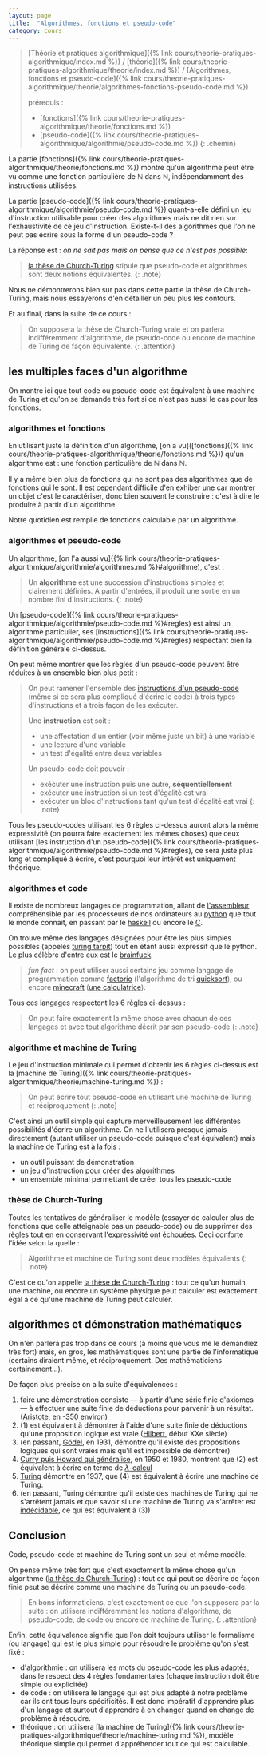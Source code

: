 ```yaml
---
layout: page
title:  "Algorithmes, fonctions et pseudo-code"
category: cours
---
```


> [Théorie et pratiques algorithmique]({% link cours/theorie-pratiques-algorithmique/index.md %}) / [théorie]({% link cours/theorie-pratiques-algorithmique/theorie/index.md %}) / [Algorithmes, fonctions et pseudo-code]({% link cours/theorie-pratiques-algorithmique/theorie/algorithmes-fonctions-pseudo-code.md %})
>
> prérequis :
>
>* [fonctions]({% link cours/theorie-pratiques-algorithmique/theorie/fonctions.md %})
>* [pseudo-code]({% link cours/theorie-pratiques-algorithmique/algorithmie/pseudo-code.md %})
{: .chemin}

La partie [fonctions]({% link cours/theorie-pratiques-algorithmique/theorie/fonctions.md %}) montre qu'un algorithme peut être vu comme une fonction particulière de $\mathbb{N}$ dans $\mathbb{N}$, indépendamment des instructions utilisées.

La partie [pseudo-code]({% link cours/theorie-pratiques-algorithmique/algorithmie/pseudo-code.md %}) quant-a-elle défini un jeu d'instruction utilisable pour créer des algorithmes mais ne dit rien sur l'exhaustivité de ce jeu d'instruction. Existe-t-il des algorithmes que l'on ne peut pas écrire sous la forme d'un pseudo-code ?

La réponse est : *on ne sait pas mais on pense que ce n'est pas possible*:

> [la thèse de Church-Turing](https://plato.stanford.edu/entries/turing-machine/#ThesDefiAxioTheo) stipule que pseudo-code et algorithmes sont deux notions équivalentes.
{: .note}

Nous ne démontrerons bien sur pas dans cette partie la thèse de Church-Turing, mais nous essayerons d'en détailler un peu plus les contours.

Et au final, dans la suite de ce cours :

> On supposera la thèse de Church-Turing vraie et on parlera indifféremment d'algorithme, de pseudo-code ou encore de machine de Turing de façon équivalente.
{: .attention}

## les multiples faces d'un algorithme

On montre ici que tout code ou pseudo-code est équivalent à une machine de Turing et qu'on se demande très fort si ce n'est pas aussi le cas pour les fonctions.

### algorithmes et fonctions

En utilisant juste la définition d'un algorithme, [on a vu]([fonctions]({% link cours/theorie-pratiques-algorithmique/theorie/fonctions.md %})) qu'un algorithme est : une fonction particulière de $\mathbb{N}$ dans $\mathbb{N}$.

Il y a même bien plus de fonctions qui ne sont pas des algorithmes que de fonctions qui le sont. Il est cependant difficile d'en exhiber une car montrer un objet c'est le caractériser, donc bien souvent le construire : c'est à dire le produire à partir d'un algorithme.

Notre quotidien est remplie de fonctions calculable par un algorithme.

### algorithmes et pseudo-code

Un algorithme, [on l'a aussi vu]({% link cours/theorie-pratiques-algorithmique/algorithmie/algorithmes.md %}#algorithme), c'est  :

> Un **algorithme** est une succession d'instructions simples et clairement définies. A partir d'entrées, il produit une sortie en un nombre fini d'instructions.
{: .note}

Un [pseudo-code]({% link cours/theorie-pratiques-algorithmique/algorithmie/pseudo-code.md %}#regles) est ainsi un algorithme particulier, ses [instructions]({% link cours/theorie-pratiques-algorithmique/algorithmie/pseudo-code.md %}#regles) respectant bien la définition générale ci-dessus.

On peut même montrer que les règles d'un pseudo-code peuvent être réduites à un ensemble bien plus petit :

> On peut ramener l'ensemble des [instructions d'un pseudo-code](https://en.wikipedia.org/wiki/Structured_program_theorem) (même si ce sera plus compliqué d'écrire le code) à trois types d'instructions et à trois façon de les exécuter.
>
> Une **instruction**  est soit :
>
> * une affectation d'un entier (voir même juste un bit) à une variable
> * une lecture d'une variable
> * un test d'égalité entre deux variables
>
> Un pseudo-code doit pouvoir :
>
> * exécuter une instruction puis une autre, **séquentiellement**
> * exécuter une instruction si un test d'égalité est vrai
> * exécuter un bloc d'instructions tant qu'un test d'égalité est vrai
{: .note}

Tous les pseudo-codes utilisant les 6 règles ci-dessus auront alors la même expressivité (on pourra faire exactement les mêmes choses) que ceux utilisant [les instruction d'un pseudo-code]({% link cours/theorie-pratiques-algorithmique/algorithmie/pseudo-code.md %}#regles), ce sera juste plus long et compliqué à écrire, c'est pourquoi leur intérêt est uniquement théorique.

### algorithmes et code

Il existe de nombreux langages de programmation, allant de [l'assembleur](https://fr.wikipedia.org/wiki/Assembleur) compréhensible par les processeurs de nos ordinateurs au [python](https://fr.wikipedia.org/wiki/Python_(langage)) que tout le monde connait, en passant par le [haskell](https://fr.wikipedia.org/wiki/Haskell) ou encore le [C](https://fr.wikipedia.org/wiki/C_(langage)).

On trouve même des langages désignées pour être les plus simples possibles (appelés [turing tarpit](https://fr.wikipedia.org/wiki/Langage_de_programmation_exotique)) tout en étant aussi expressif que le python. Le plus célèbre d'entre eux est le [brainfuck](https://fr.wikipedia.org/wiki/Brainfuck).

> *fun fact* : on peut utiliser aussi certains jeu comme langage de programmation comme [factorio](https://www.factorio.com/) (l'algorithme de tri [quicksort](https://www.youtube.com/watch?v=ts5EKp9w4TU)), ou encore [minecraft](https://www.minecraft.net/) ([une calculatrice](https://www.youtube.com/watch?v=uGug-4xkw6M)).

Tous ces langages respectent les 6 règles ci-dessus :

> On peut faire exactement la même chose avec chacun de ces langages et avec tout algorithme décrit par son pseudo-code
{: .note}

### algorithme et machine de Turing

Le jeu d'instruction minimale qui permet d'obtenir les 6 règles ci-dessus est la [machine de Turing]({% link cours/theorie-pratiques-algorithmique/theorie/machine-turing.md %}) :

> On peut écrire tout pseudo-code en utilisant une machine de Turing et réciproquement
{: .note}

C'est ainsi un outil simple qui capture merveilleusement les différentes possibilités d'écrire un algorithme. On ne l'utilisera presque jamais directement (autant utiliser un pseudo-code puisque c'est équivalent) mais la machine de Turing est à la fois :

* un outil puissant de démonstration
* un jeu d'instruction pour créer des algorithmes
* un ensemble minimal permettant de créer tous les pseudo-code

### thèse de Church-Turing

Toutes les tentatives de généraliser le modèle (essayer de calculer plus de fonctions que celle atteignable pas un pseudo-code) ou de supprimer des règles tout en en conservant l'expressivité ont échouées. Ceci conforte l'idée selon la quelle :

> Algorithme et machine de Turing sont deux modèles équivalents
{: .note}

C'est ce qu'on appelle [la thèse de Church-Turing](https://plato.stanford.edu/entries/turing-machine/#ThesDefiAxioTheo) : tout ce qu'un humain, une machine, ou encore un système physique peut calculer  est exactement égal à ce qu'une machine de Turing peut calculer.

## algorithmes et démonstration mathématiques

On n'en parlera pas trop dans ce cours (à moins que vous me le demandiez très fort) mais, en gros, les mathématiques sont une partie de l'informatique (certains diraient même, et réciproquement. Des mathématiciens certainement...).

De façon plus précise on a la suite d'équivalences :

1. faire une démonstration consiste — à partir d'une série finie d'axiomes — à effectuer une suite finie de déductions pour parvenir à un résultat. ([Aristote](https://fr.wikipedia.org/wiki/Aristote#Enqu%C3%AAte,_d%C3%A9monstration_et_syllogisme), en -350 environ)
2. (1) est équivalent à démontrer à l'aide d'une suite finie de déductions qu'une proposition logique est vraie ([Hilbert](https://fr.wikipedia.org/wiki/Syst%C3%A8me_%C3%A0_la_Hilbert), début XXe siècle)
3. (en passant, [Gödel](https://fr.wikipedia.org/wiki/Th%C3%A9or%C3%A8mes_d%27incompl%C3%A9tude_de_G%C3%B6del), en 1931, démontre qu'il existe des propositions logiques qui sont vraies mais qu'il est impossible de démontrer)
4. [Curry puis Howard qui généralise](https://fr.wikipedia.org/wiki/Correspondance_de_Curry-Howard), en 1950 et 1980, montrent que (2) est équivalent à écrire en terme de [$\lambda$-calcul](https://fr.wikipedia.org/wiki/Lambda-calcul)
5. [Turing](https://fr.wikipedia.org/wiki/Alan_Turing) démontre en 1937, que (4) est équivalent à écrire une machine de Turing.
6. (en passant, Turing démontre qu'il existe des machines de Turing qui ne s'arrêtent jamais et que savoir si une machine de Turing va s'arrêter est [indécidable](https://fr.wikipedia.org/wiki/Probl%C3%A8me_de_l%27arr%C3%AAt), ce qui est équivalent à (3))

## Conclusion

Code, pseudo-code et machine de Turing sont un seul et même modèle.

On pense même très fort que c'est exactement la même chose qu'un algorithme ([la thèse de Church-Turing](https://plato.stanford.edu/entries/turing-machine/#ThesDefiAxioTheo)) : tout ce qui peut se décrire de façon finie peut se décrire comme une machine de Turing ou un pseudo-code.

> En bons informaticiens, c'est exactement ce que l'on supposera par la suite : on utilisera indifféremment les notions d'algorithme, de pseudo-code, de code ou encore de machine de Turing.
{: .attention}

Enfin, cette équivalence  signifie que l'on doit toujours utiliser le formalisme (ou langage) qui est le plus simple pour résoudre le problème qu'on s'est fixé :

* d'algorithmie : on utilisera les mots du pseudo-code les plus adaptés, dans le respect des 4 règles fondamentales (chaque instruction doit être simple ou explicitée)
* de code : on utilisera le langage qui est plus adapté à notre problème car ils ont tous leurs spécificités. Il est donc impératif d'apprendre plus d'un langage et surtout d'apprendre à en changer quand on change de problème à résoudre.
* théorique : on utilisera [la machine de Turing]({% link cours/theorie-pratiques-algorithmique/theorie/machine-turing.md %}), modèle théorique simple qui permet d'appréhender tout ce qui est calculable.
